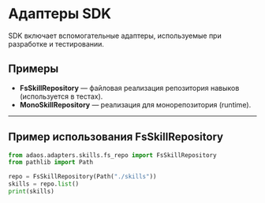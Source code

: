 # Адаптеры SDK

SDK включает вспомогательные адаптеры, используемые при разработке и тестировании.

## Примеры

- **FsSkillRepository** — файловая реализация репозитория навыков (используется в тестах).  
- **MonoSkillRepository** — реализация для монорепозитория (runtime).  

---

## Пример использования FsSkillRepository

```python
from adaos.adapters.skills.fs_repo import FsSkillRepository
from pathlib import Path

repo = FsSkillRepository(Path("./skills"))
skills = repo.list()
print(skills)
```
